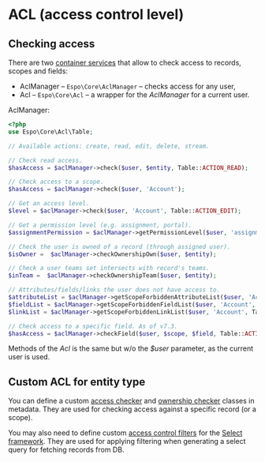 # ACL (access control level)

## Checking access

There are two [container services](di.md/#container-services) that allow to check access to records, scopes and fields:

* AclManager – `Espo\Core\AclManager` – checks access for any user,
* Acl – `Espo\Core\Acl` – a wrapper for the *AclManager* for a current user.


AclManager:

```php
<?php
use Espo\Core\Acl\Table;

// Available actions: create, read, edit, delete, stream.

// Check read access.
$hasAccess = $aclManager->check($user, $entity, Table::ACTION_READ);

// Check access to a scope.
$hasAccess = $aclManager->check($user, 'Account');

// Get an access level.
$level = $aclManager->check($user, 'Account', Table::ACTION_EDIT);

// Get a permission level (e.g. assignment, portal).
$assignmentPermission = $aclManager->getPermissionLevel($user, 'assignmentPermission');

// Check the user is owned of a record (through assigned user).
$isOwner =  $aclManager->checkOwnershipOwn($user, $entity);

// Check a user teams set intersects with record's teams.
$inTeam =  $aclManager->checkOwnershipTeam($user, $entity);

// Attributes/fields/links the user does not have access to.
$attributeList = $aclManager->getScopeForbiddenAttributeList($user, 'Account', Table::ACTION_READ);
$fieldList = $aclManager->getScopeForbiddenFieldList($user, 'Account', Table::ACTION_READ);
$linkList = $aclManager->getScopeForbiddenLinkList($user, 'Account', Table::ACTION_READ);

// Check access to a specific field. As of v7.3.
$hasAccess = $aclManager->checkField($user, $scope, $field, Table::ACTION_EDIT);
```

Methods of the *Acl* is the same but w/o the *$user* parameter, as the current user is used.

## Custom ACL for entity type

You can define a custom [access checker](metadata/acl-defs.md#accesscheckerclassname) and [ownership checker](metadata/acl-defs.md#ownershipcheckerclassname) classes in metadata. They are used for checking access against a specific record (or a scope).

You may also need to define custom [access control filters](metadata/select-defs.md#accesscontrolfilterclassnamemap) for the [Select framework](select-builder.md). They are used for applying filtering when generating a select query for fetching records from DB.

